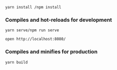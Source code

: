 
```
yarn install /npm install
```

### Compiles and hot-reloads for development

```
yarn serve/npm run serve

open http://localhost:8080/
```

### Compiles and minifies for production

```
yarn build
```

